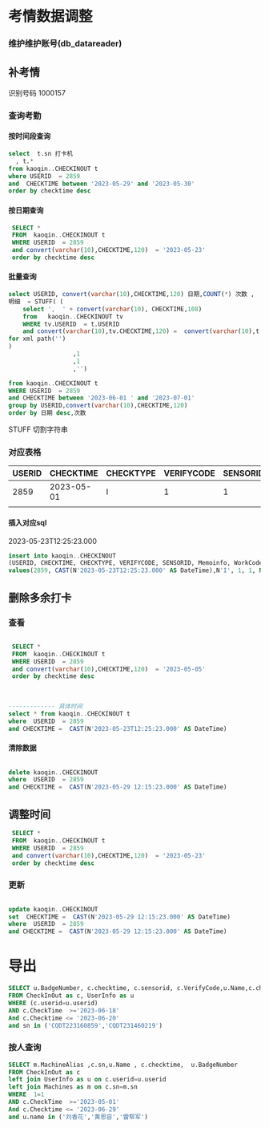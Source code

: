 # 考情数据调整

### 维护维护账号(db_datareader)

 

## 补考情

识别号码  1000157

### 查询考勤

#### 按时间段查询

```sql
select  t.sn 打卡机
  , t.*
from kaoqin..CHECKINOUT t
where USERID  = 2859
and  CHECKTIME between '2023-05-29' and '2023-05-30' 
order by checktime desc


```

#### 按日期查询

```sql
 SELECT * 
 FROM  kaoqin..CHECKINOUT t
 WHERE USERID  = 2859 
 and convert(varchar(10),CHECKTIME,120)  = '2023-05-23'
 order by checktime desc
```

#### 批量查询

```sql
select USERID, convert(varchar(10),CHECKTIME,120) 日期,COUNT(*) 次数 ,
明细  = STUFF( (
    select ',  ' + convert(varchar(10), CHECKTIME,108) 
    from   kaoqin..CHECKINOUT tv 
    WHERE tv.USERID  = t.USERID  
    and convert(varchar(10),tv.CHECKTIME,120) =  convert(varchar(10),t.CHECKTIME,120) 
for xml path('')
)
                  ,1
                  ,1
                  ,'') 

from kaoqin..CHECKINOUT t
WHERE USERID  = 2859 
and CHECKTIME between '2023-06-01 ' and '2023-07-01' 
group by USERID,convert(varchar(10),CHECKTIME,120)
order by 日期 desc,次数  

```

STUFF 切割字符串



 ### 对应表格

| USERID | CHECKTIME  | CHECKTYPE | VERIFYCODE | SENSORID | Memoinfo | WorkCode | sn            | UserExtFmt | mask_flag | temperature |
| ------ | ---------- | --------- | ---------- | -------- | -------- | -------- | ------------- | ---------- | --------- | ----------- |
| 2859   | 2023-05-01 | I         | 1          | 1        | NULL     | 0        | CQDT223160859 | 1          | 0         | 0           |
|        |            |           |            |          |          |          |               |            |           |             |

#### 插入对应sql

2023-05-23T12:25:23.000

```sql
insert into kaoqin..CHECKINOUT
(USERID, CHECKTIME, CHECKTYPE, VERIFYCODE, SENSORID, Memoinfo, WorkCode, sn, UserExtFmt, mask_flag, temperature)
values(2859, CAST(N'2023-05-23T12:25:23.000' AS DateTime),N'I', 1, 1, NULL, N'0', N'CQDT223160859', 1, 0, 0)

```

## 删除多余打卡





### 查看

```sql

 SELECT * 
 FROM  kaoqin..CHECKINOUT t
 WHERE USERID  = 2859 
 and convert(varchar(10),CHECKTIME,120)  = '2023-05-05'
 order by checktime desc
 
 
 
------------- 具体时间
select * from kaoqin..CHECKINOUT t
where  USERID  = 2859 
and CHECKTIME =  CAST(N'2023-05-23T12:25:23.000' AS DateTime)
```

#### 清除数据

```sql

delete kaoqin..CHECKINOUT
where  USERID  = 2859 
and CHECKTIME =  CAST(N'2023-05-29 12:15:23.000' AS DateTime)
```

## 调整时间

```sql
 SELECT * 
 FROM  kaoqin..CHECKINOUT t
 WHERE USERID  = 2859 
 and convert(varchar(10),CHECKTIME,120)  = '2023-05-23'
 order by checktime desc
```

### 更新

```sql

update kaoqin..CHECKINOUT 
set  CHECKTIME =  CAST(N'2023-05-29 12:15:23.000' AS DateTime)
where  USERID  = 2859 
and CHECKTIME =  CAST(N'2023-05-29 12:15:23.000' AS DateTime)
```

# 导出

```sql
SELECT u.BadgeNumber, c.checktime, c.sensorid, c.VerifyCode,u.Name,c.checktype,c.workcode,c.UserExtFmt  
FROM CheckInOut as c, UserInfo as u
WHERE (c.userid=u.userid) 
AND c.CheckTime  >='2023-06-18'
And c.Checktime <= '2023-06-20'
and sn in ('CQDT223160859','CQDT231460219')

```

### 按人查询

```sql
SELECT m.MachineAlias ,c.sn,u.Name , c.checktime,  u.BadgeNumber
FROM CheckInOut as c
left join UserInfo as u on c.userid=u.userid 
left join Machines as m on c.sn=m.sn
WHERE  1=1 
AND c.CheckTime  >='2023-05-01'
And c.Checktime <= '2023-06-29'
and u.name in ('刘香花','黄思容','雷帮军') 	
```

